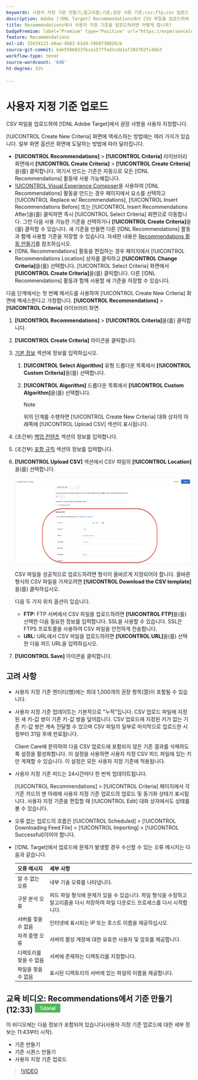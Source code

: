 ```yaml
---
keywords: 사용자 지정 기준 만들기;알고리즘;기준;권장 사항 기준;csv;ftp;csv 업로드
description: Adobe [!DNL Target] Recommendations에서 CSV 파일을 업로드하여 권장 사항을 사용자 지정하는 방법을 알아봅니다.
title: Recommendations에서 사용자 지정 기준을 업로드하려면 어떻게 합니까?
badgePremium: label="Premium" type="Positive" url="https://experienceleague.adobe.com/docs/target/using/introduction/intro.html?lang=en#premium newtab=true" tooltip="Target Premium에 포함된 내용을 확인합니다."
feature: Recommendations
exl-id: 33434121-e0ae-4b82-b1dd-78b9738026cb
source-git-commit: bde5506033fbca1577fad1cda1af203702fc4bb3
workflow-type: tm+mt
source-wordcount: '646'
ht-degree: 32%

---
```


# 사용자 지정 기준 업로드

CSV 파일을 업로드하여 [!DNL Adobe Target]에서 권장 사항을 사용자 지정합니다.

[!UICONTROL Create New Criteria] 화면에 액세스하는 방법에는 여러 가지가 있습니다. 일부 화면 옵션은 화면에 도달하는 방법에 따라 달라집니다.

* **[!UICONTROL Recommendations]** > **[!UICONTROL Criteria]** 라이브러리 화면에서 **[!UICONTROL Create Criteria]** > **[!UICONTROL Create Criteria]**&#x200B;을(를) 클릭합니다. 여기서 만드는 기준은 자동으로 모든 [!DNL Recommendations] 활동에 사용 가능해집니다.
* [!UICONTROL Visual Experience Composer](VEC)을 사용하여 [!DNL Recommendations] 활동을 만드는 경우 페이지에서 요소를 선택하고 [!UICONTROL Replace w/ Recommendations], [!UICONTROL Insert Recommendations Before] 또는 [!UICONTROL Insert Recommendations After]을(를) 클릭하면 즉시 [!UICONTROL Select Criteria] 화면으로 이동합니다. 그런 다음 사용 가능한 기준을 선택하거나 **[!UICONTROL Create Criteria]**&#x200B;을(를) 클릭할 수 있습니다. 새 기준을 만들면 다른 [!DNL Recommendations] 활동과 함께 사용할 기준을 저장할 수 있습니다. 자세한 내용은 [Recommendations 활동 만들기](/help/main/c-recommendations/t-create-recs-activity/create-recs-activity.md)를 참조하십시오.
* [!DNL Recommendations] 활동을 편집하는 경우 페이지에서 [!UICONTROL Recommendations Location] 상자를 클릭하고 **[!UICONTROL Change Criteria]**&#x200B;을(를) 선택합니다. [!UICONTROL Select Criteria] 화면에서 **[!UICONTROL Create Criteria]**&#x200B;을(를) 클릭합니다. 다른 [!DNL Recommendations] 활동과 함께 사용할 새 기준을 저장할 수 있습니다.

다음 단계에서는 첫 번째 메서드를 사용하여 [!UICONTROL Create New Criteria] 화면에 액세스한다고 가정합니다. **[!UICONTROL Recommendations]** > **[!UICONTROL Criteria]** 라이브러리 화면.

1. **[!UICONTROL Recommendations]** > **[!UICONTROL Criteria]**&#x200B;을(를) 클릭합니다.

1. **[!UICONTROL Create Criteria]** 아이콘을 클릭합니다.

1. [기본 정보](/help/main/c-recommendations/c-algorithms/create-new-algorithm.md#info) 섹션에 정보를 입력하십시오.

   1. **[!UICONTROL Select Algorithm]** 유형 드롭다운 목록에서 **[!UICONTROL Custom Criteria]**&#x200B;을(를) 선택합니다.

   1. **[!UICONTROL Algorithm]** 드롭다운 목록에서 **[!UICONTROL Custom Algorithm]**&#x200B;을(를) 선택합니다.

      >[!NOTE]
      >
      >위의 단계를 수행하면 [!UICONTROL Create New Criteria] 대화 상자의 아래쪽에 [!UICONTROL Upload CSV] 섹션이 표시됩니다.

1. (조건부) [백업 컨텐츠](/help/main/c-recommendations/c-algorithms/create-new-algorithm.md#content) 섹션의 정보를 입력합니다.

1. (조건부) [포함 규칙](/help/main/c-recommendations/c-algorithms/create-new-algorithm.md#inclusion) 섹션의 정보를 입력합니다.

1. **[!UICONTROL Upload CSV]** 섹션에서 CSV 파일의 **[!UICONTROL Location]**&#x200B;을(를) 선택합니다.

   ![CSV 섹션 업로드](assets/upload-csv.png)

   CSV 파일을 성공적으로 업로드하려면 형식이 올바르게 지정되어야 합니다. 올바른 형식의 CSV 파일을 가져오려면 **[!UICONTROL Download the CSV template]**&#x200B;을(를) 클릭하십시오.

   다음 두 가지 위치 옵션이 있습니다.

   * **FTP:** FTP 서버에서 CSV 파일을 업로드하려면 **[!UICONTROL FTP]**&#x200B;을(를) 선택한 다음 필요한 정보를 입력합니다. SSL을 사용할 수 있습니다. SSL은 FTPS 프로토콜을 사용하여 CSV 파일을 안전하게 전송합니다.
   * **URL:** URL에서 CSV 파일을 업로드하려면 **[!UICONTROL URL]**&#x200B;을(를) 선택한 다음 피드 URL을 입력하십시오.

1. **[!UICONTROL Save]** 아이콘을 클릭합니다.

## 고려 사항

* 사용자 지정 기준 엔티티(행)에는 최대 1,000개의 권장 항목(열)이 포함될 수 있습니다.

* 사용자 지정 기준 업데이트는 기본적으로 &quot;누적&quot;입니다. CSV 업로드 파일에 지정된 새 키-값 쌍이 기존 키-값 쌍을 덮어씁니다. CSV 업로드에 지정된 키가 없는 기존 키-값 쌍은 계속 전달할 수 있으며 CSV 파일의 일부로 마지막으로 업로드한 시점부터 31일 후에 만료됩니다.

  Client Care에 문의하여 다음 CSV 업로드에 포함되지 않은 기존 결과를 삭제하도록 설정을 활성화합니다. 이 설정을 사용하면 사용자 지정 CSV 피드 파일에 있는 키만 게재할 수 있습니다. 이 설정은 모든 사용자 지정 기준에 적용됩니다.

* 사용자 지정 기준 피드는 24시간마다 한 번씩 업데이트됩니다.

  [!UICONTROL Recommendations] > [!UICONTROL Criteria] 페이지에서 각 기준 카드의 맨 아래에 사용자 지정 기준 업로드의 업로드 및 동기화 상태가 표시됩니다. 사용자 지정 기준을 편집할 때 [!UICONTROL Edit] 대화 상자에서도 상태를 볼 수 있습니다.

* 오류 없는 업로드의 흐름은 [!UICONTROL Scheduled] > [!UICONTROL Downloading Feed File] > [!UICONTROL Importing] > [!UICONTROL Successful]이어야 합니다.

* [!DNL Target]에서 업로드에 문제가 발생할 경우 수신할 수 있는 오류 메시지는 다음과 같습니다.

  | 오류 메시지 | 세부 사항 |
  |--- |--- |
  | 알 수 없는 오류 | 내부 기술 오류를 나타냅니다. |
  | 구문 분석 오류 | 피드 파일 형식에 문제가 있을 수 있습니다. 파일 형식을 수정하고 알고리즘을 다시 저장하여 파일 다운로드 프로세스를 다시 시작합니다. |
  | 서버를 찾을 수 없음 | 인터넷에 표시되는 IP 또는 호스트 이름을 제공하십시오. |
  | 자격 증명 오류 | 서버의 활성 계정에 대한 유효한 사용자 및 암호를 제공합니다. |
  | 디렉토리를 찾을 수 없음 | 서버에 존재하는 디렉토리를 지정합니다. |
  | 파일을 찾을 수 없음 | 표시된 디렉토리의 서버에 있는 파일의 이름을 제공합니다. |

## 교육 비디오: Recommendations에서 기준 만들기(12:33) ![튜토리얼 배지](/help/main/assets/tutorial.png)

이 비디오에는 다음 정보가 포함되어 있습니다(사용자 지정 기준 업로드에 대한 세부 정보는 11:43부터 시작).

* 기준 만들기
* 기준 시퀀스 만들기
* 사용자 지정 기준 업로드

>[!VIDEO](https://video.tv.adobe.com/v/27694?quality=12)

